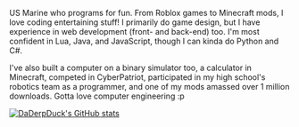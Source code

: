 US Marine who programs for fun. From Roblox games to Minecraft mods, I love coding entertaining stuff! I primarily do game design, but I have experience in web development (front- and back-end) too. I'm most confident in Lua, Java, and JavaScript, though I can kinda do Python and C#.

I've also built a computer on a binary simulator too, a calculator in Minecraft, competed in CyberPatriot, participated in my high school's robotics team as a programmer, and one of my mods amassed over 1 million downloads. Gotta love computer engineering :p

[![DaDerpDuck's GitHub stats](https://github-readme-stats.vercel.app/api?username=DaDerpDuck)](https://github.com/anuraghazra/github-readme-stats)
